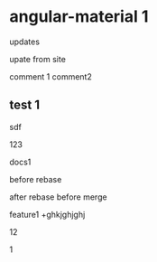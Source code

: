 # angular-material 1

updates

upate from site

comment 1
comment2

## test 1

sdf


123

docs1

before rebase

after rebase before merge


feature1 +ghkjghjghj

12

1
